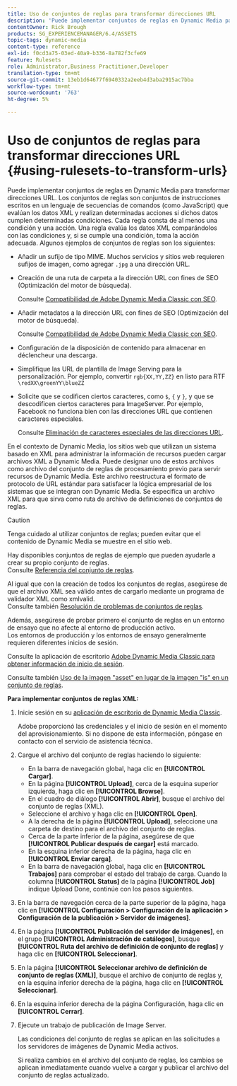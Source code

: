 ```yaml
---
title: Uso de conjuntos de reglas para transformar direcciones URL
description: 'Puede implementar conjuntos de reglas en Dynamic Media para transformar direcciones URL. Los conjuntos de reglas son conjuntos de instrucciones escritos en un lenguaje de secuencias de comandos (como JavaScript) que evalúan los datos XML y realizan determinadas acciones si dichos datos cumplen determinadas condiciones. '
contentOwner: Rick Brough
products: SG_EXPERIENCEMANAGER/6.4/ASSETS
topic-tags: dynamic-media
content-type: reference
exl-id: f0cd3a75-03ed-40a9-b336-8a782f3cfe69
feature: Rulesets
role: Administrator,Business Practitioner,Developer
translation-type: tm+mt
source-git-commit: 13eb1d64677f6940332a2eeb4d3aba2915ac7bba
workflow-type: tm+mt
source-wordcount: '763'
ht-degree: 5%

---
```


# Uso de conjuntos de reglas para transformar direcciones URL {#using-rulesets-to-transform-urls}

Puede implementar conjuntos de reglas en Dynamic Media para transformar direcciones URL. Los conjuntos de reglas son conjuntos de instrucciones escritos en un lenguaje de secuencias de comandos (como JavaScript) que evalúan los datos XML y realizan determinadas acciones si dichos datos cumplen determinadas condiciones. Cada regla consta de al menos una condición y una acción. Una regla evalúa los datos XML comparándolos con las condiciones y, si se cumple una condición, toma la acción adecuada. Algunos ejemplos de conjuntos de reglas son los siguientes:

* Añadir un sufijo de tipo MIME. Muchos servicios y sitios web requieren sufijos de imagen, como agregar `.jpg` a una dirección URL.
* Creación de una ruta de carpeta a la dirección URL con fines de SEO (Optimización del motor de búsqueda).

   Consulte [Compatibilidad de Adobe Dynamic Media Classic con SEO](/help/assets/assets/s7_seo.pdf).

* Añadir metadatos a la dirección URL con fines de SEO (Optimización del motor de búsqueda).

   Consulte [Compatibilidad de Adobe Dynamic Media Classic con SEO](/help/assets/assets/s7_seo.pdf).

* Configuración de la disposición de contenido para almacenar en déclencheur una descarga.
* Simplifique las URL de plantilla de Image Serving para la personalización. Por ejemplo, convertir `rgb{XX,YY,ZZ}` en  listo para RTF `\redXX\greenYY\blueZZ`

* Solicite que se codificen ciertos caracteres, como `$`, `{` y `}`, y que se descodificen ciertos caracteres para ImageServer. Por ejemplo, Facebook no funciona bien con las direcciones URL que contienen caracteres especiales.

   Consulte [Eliminación de caracteres especiales de las direcciones URL](https://helpx.adobe.com/experience-manager/scene7/kb/base/scene7-rulesets/remove-special-characters-urls.html).

En el contexto de Dynamic Media, los sitios web que utilizan un sistema basado en XML para administrar la información de recursos pueden cargar archivos XML a Dynamic Media. Puede designar uno de estos archivos como archivo del conjunto de reglas de procesamiento previo para servir recursos de Dynamic Media. Este archivo reestructura el formato de protocolo de URL estándar para satisfacer la lógica empresarial de los sistemas que se integran con Dynamic Media. Se especifica un archivo XML para que sirva como ruta de archivo de definiciones de conjuntos de reglas.

>[!CAUTION]
>
>Tenga cuidado al utilizar conjuntos de reglas; pueden evitar que el contenido de Dynamic Media se muestre en el sitio web.

Hay disponibles conjuntos de reglas de ejemplo que pueden ayudarle a crear su propio conjunto de reglas.\
Consulte [Referencia del conjunto de reglas](https://experienceleague.adobe.com/docs/dynamic-media-developer-resources/image-serving-api/image-serving-api/rule-set-reference/c-rule-set-reference.html).

Al igual que con la creación de todos los conjuntos de reglas, asegúrese de que el archivo XML sea válido antes de cargarlo mediante un programa de validador XML como xmlvalid.\
Consulte también [Resolución de problemas de conjuntos de reglas](https://helpx.adobe.com/experience-manager/scene7/kb/base/scene7-rulesets/scene7-ruleset-troubleshooting.html).

Además, asegúrese de probar primero el conjunto de reglas en un entorno de ensayo que no afecte al entorno de producción activo.\
Los entornos de producción y los entornos de ensayo generalmente requieren diferentes inicios de sesión.

Consulte la aplicación de escritorio [Adobe Dynamic Media Classic para obtener información de inicio de sesión](https://experienceleague.adobe.com/docs/dynamic-media-classic/using/getting-started/signing-out.html#sign-in-dmc-app).

<!-- * **NA staging environment** login page: [https://s7sps1-staging.scene7.com/IpsWeb/](https://s7sps1-staging.scene7.com/IpsWeb/)
* **EMEA staging environment** login page: [https://s7sps3-staging.scene7.com/IpsWeb/](https://s7sps3-staging.scene7.com/IpsWeb/)
* **JAPAC staging environment** login page: [https://s7sps5-staging.scene7.com/IpsWeb/](https://s7sps5-staging.scene7.com/IpsWeb/) -->

Consulte también [Uso de la imagen &quot;asset&quot; en lugar de la imagen &quot;is&quot; en un conjunto de reglas](https://helpx.adobe.com/experience-manager/scene7/kb/base/scene7-rulesets/ruleset-asset-instead-image.html).

**Para implementar conjuntos de reglas XML:**

1. Inicie sesión en su [aplicación de escritorio de Dynamic Media Classic](https://experienceleague.adobe.com/docs/dynamic-media-classic/using/getting-started/signing-out.html#sign-in-dmc-app).

   Adobe proporcionó las credenciales y el inicio de sesión en el momento del aprovisionamiento. Si no dispone de esta información, póngase en contacto con el servicio de asistencia técnica.

1. Cargue el archivo del conjunto de reglas haciendo lo siguiente:

   * En la barra de navegación global, haga clic en **[!UICONTROL Cargar]**.
   * En la página **[!UICONTROL Upload]**, cerca de la esquina superior izquierda, haga clic en **[!UICONTROL Browse]**.
   * En el cuadro de diálogo **[!UICONTROL Abrir]**, busque el archivo del conjunto de reglas (XML).
   * Seleccione el archivo y haga clic en **[!UICONTROL Open]**.
   * A la derecha de la página **[!UICONTROL Upload]**, seleccione una carpeta de destino para el archivo del conjunto de reglas.
   * Cerca de la parte inferior de la página, asegúrese de que **[!UICONTROL Publicar después de cargar]** está marcado.
   * En la esquina inferior derecha de la página, haga clic en **[!UICONTROL Enviar carga]**.
   * En la barra de navegación global, haga clic en **[!UICONTROL Trabajos]** para comprobar el estado del trabajo de carga. Cuando la columna **[!UICONTROL Status]** de la página **[!UICONTROL Job]** indique Upload Done, continúe con los pasos siguientes.

1. En la barra de navegación cerca de la parte superior de la página, haga clic en **[!UICONTROL Configuración > Configuración de la aplicación > Configuración de la publicación > Servidor de imágenes]**.
1. En la página **[!UICONTROL Publicación del servidor de imágenes]**, en el grupo **[!UICONTROL Administración de catálogos]**, busque **[!UICONTROL Ruta del archivo de definición de conjunto de reglas]** y haga clic en **[!UICONTROL Seleccionar]**.
1. En la página **[!UICONTROL Seleccionar archivo de definición de conjunto de reglas (XML)]**, busque el archivo de conjunto de reglas y, en la esquina inferior derecha de la página, haga clic en **[!UICONTROL Seleccionar]**.
1. En la esquina inferior derecha de la página Configuración, haga clic en **[!UICONTROL Cerrar]**.
1. Ejecute un trabajo de publicación de Image Server.

   Las condiciones del conjunto de reglas se aplican en las solicitudes a los servidores de imágenes de Dynamic Media activos.

   Si realiza cambios en el archivo del conjunto de reglas, los cambios se aplican inmediatamente cuando vuelve a cargar y publicar el archivo del conjunto de reglas actualizado.
